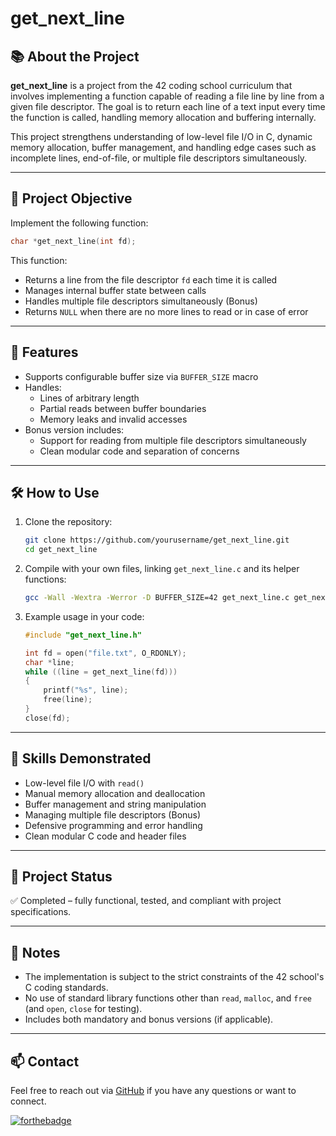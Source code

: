 # get_next_line

## 📚 About the Project

**get_next_line** is a project from the 42 coding school curriculum that involves implementing a function capable of reading a file line by line from a given file descriptor. The goal is to return each line of a text input every time the function is called, handling memory allocation and buffering internally.

This project strengthens understanding of low-level file I/O in C, dynamic memory allocation, buffer management, and handling edge cases such as incomplete lines, end-of-file, or multiple file descriptors simultaneously.

---

## 🧩 Project Objective

Implement the following function:

```c
char *get_next_line(int fd);
```

This function:
- Returns a line from the file descriptor `fd` each time it is called
- Manages internal buffer state between calls
- Handles multiple file descriptors simultaneously (Bonus)
- Returns `NULL` when there are no more lines to read or in case of error

---

## 🔧 Features

- Supports configurable buffer size via `BUFFER_SIZE` macro
- Handles:
  - Lines of arbitrary length
  - Partial reads between buffer boundaries
  - Memory leaks and invalid accesses
- Bonus version includes:
  - Support for reading from multiple file descriptors simultaneously
  - Clean modular code and separation of concerns

---

## 🛠️ How to Use

1. Clone the repository:
   ```bash
   git clone https://github.com/yourusername/get_next_line.git
   cd get_next_line
   ```

2. Compile with your own files, linking `get_next_line.c` and its helper functions:
   ```bash
   gcc -Wall -Wextra -Werror -D BUFFER_SIZE=42 get_next_line.c get_next_line_utils.c main.c
   ```

3. Example usage in your code:
   ```c
   #include "get_next_line.h"

   int fd = open("file.txt", O_RDONLY);
   char *line;
   while ((line = get_next_line(fd)))
   {
       printf("%s", line);
       free(line);
   }
   close(fd);
   ```

---

## 🧠 Skills Demonstrated

- Low-level file I/O with `read()`
- Manual memory allocation and deallocation
- Buffer management and string manipulation
- Managing multiple file descriptors (Bonus)
- Defensive programming and error handling
- Clean modular C code and header files

---

## 📁 Project Status

✅ Completed – fully functional, tested, and compliant with project specifications. 

---

## 📌 Notes

- The implementation is subject to the strict constraints of the 42 school's C coding standards.
- No use of standard library functions other than `read`, `malloc`, and `free` (and `open`, `close` for testing).
- Includes both mandatory and bonus versions (if applicable).

---

## 📫 Contact

Feel free to reach out via [GitHub](https://github.com/Nicolike20) if you have any questions or want to connect.

[![forthebadge](https://forthebadge.com/images/featured/featured-built-with-love.svg)](https://forthebadge.com)
